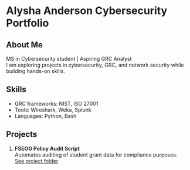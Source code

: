 # Alysha Anderson Cybersecurity Portfolio

## About Me
MS in Cybersecurity student | Aspiring GRC Analyst  
I am exploring projects in cybersecurity, GRC, and network security while building hands-on skills.  

## Skills
- GRC frameworks: NIST, ISO 27001  
- Tools: Wireshark, Weka, Splunk  
- Languages: Python, Bash  

## Projects
1. **FSEOG Policy Audit Script**  
   Automates auditing of student grant data for compliance purposes.  
   [See project folder](GRC-Portfolio/FSEOG-Policy-Audit/README.md)

